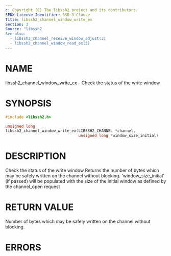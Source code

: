 ```yaml
---
c: Copyright (C) The libssh2 project and its contributors.
SPDX-License-Identifier: BSD-3-Clause
Title: libssh2_channel_window_write_ex
Section: 3
Source: "libssh2
See-also:
  - libssh2_channel_receive_window_adjust(3)
  - libssh2_channel_window_read_ex(3)
---
```


# NAME

libssh2_channel_window_write_ex - Check the status of the write window

# SYNOPSIS

~~~c
#include <libssh2.h>

unsigned long
libssh2_channel_window_write_ex(LIBSSH2_CHANNEL *channel,
                                unsigned long *window_size_initial)
~~~

# DESCRIPTION

Check the status of the write window Returns the number of bytes which may be
safely written on the channel without blocking. 'window_size_initial' (if
passed) will be populated with the size of the initial window as defined by
the channel_open request

# RETURN VALUE

Number of bytes which may be safely written on the channel without blocking.

# ERRORS

